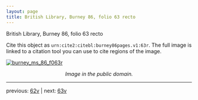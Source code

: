 ```yaml
---
layout: page
title: British Library, Burney 86, folio 63 recto
---
```


British Library, Burney 86, folio 63 recto

Cite this object as `urn:cite2:citebl:burney86pages.v1:63r`.  The full image is linked to a citation tool you can use to cite regions of the image.

[![burney_ms_86_f063r](http://www.homermultitext.org/iipsrv?IIIF=/project/homer/pyramidal/deepzoom/citebl/burney86imgs/v1/burney_ms_86_f063r.tif/full/800,/0/default.jpg)](http://www.homermultitext.org/ict2/?urn=urn:cite2:citebl:burney86imgs.v1:burney_ms_86_f063r) 

<p style="text-align: center; font-style: italic;">Image in the public domain.</p>

---

previous: [62v](../62v/) | next: [63v](../63v/)